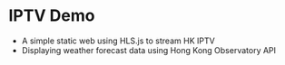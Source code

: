 # IPTV Demo

- A simple static web using HLS.js to stream HK IPTV
- Displaying weather forecast data using Hong Kong Observatory API

